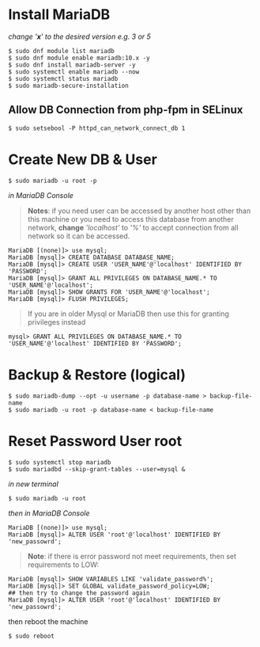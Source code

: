 # Install MariaDB
_change '__x__' to the desired version e.g. 3 or 5_
```
$ sudo dnf module list mariadb
$ sudo dnf module enable mariadb:10.x -y
$ sudo dnf install mariadb-server -y
$ sudo systemctl enable mariadb --now
$ sudo systemctl status mariadb
$ sudo mariadb-secure-installation
```
## Allow DB Connection from php-fpm in SELinux
```
$ sudo setsebool -P httpd_can_network_connect_db 1
```
# Create New DB & User
```
$ sudo mariadb -u root -p
```
_in MariaDB Console_
> **Notes**: if you need user can be accessed by another host other than this machine or you need to access this database from another network, **change** _'localhost'_ to _'%'_ to accept connection from all network so it can be accessed.
```
MariaDB [(none)]> use mysql;
MariaDB [mysql]> CREATE DATABASE DATABASE_NAME;
MariaDB [mysql]> CREATE USER 'USER_NAME'@'localhost' IDENTIFIED BY 'PASSWORD';
MariaDB [mysql]> GRANT ALL PRIVILEGES ON DATABASE_NAME.* TO 'USER_NAME'@'localhost';
MariaDB [mysql]> SHOW GRANTS FOR 'USER_NAME'@'localhost';
MariaDB [mysql]> FLUSH PRIVILEGES;
```
> If you are in older Mysql or MariaDB then use this for granting privileges instead    
```
mysql> GRANT ALL PRIVILEGES ON DATABASE_NAME.* TO 'USER_NAME'@'localhost' IDENTIFIED BY 'PASSWORD';
```
# Backup & Restore (logical)
```
$ sudo mariadb-dump --opt -u username -p database-name > backup-file-name
$ sudo mariadb -u root -p database-name < backup-file-name
```
# Reset Password User **root**
```
$ sudo systemctl stop mariadb
$ sudo mariadbd --skip-grant-tables --user=mysql &
```
_in new terminal_
```
$ sudo mariadb -u root
```
_then in MariaDB Console_
```
MariaDB [(none)]> use mysql;
MariaDB [mysql]> ALTER USER 'root'@'localhost' IDENTIFIED BY 'new_passowrd';
```
> **Note**: if there is error password not meet requirements, then set requirements to LOW:
```
MariaDB [mysql]> SHOW VARIABLES LIKE 'validate_password%';
MariaDB [mysql]> SET GLOBAL validate_password_policy=LOW;
## then try to change the password again
MariaDB [mysql]> ALTER USER 'root'@'localhost' IDENTIFIED BY 'new_passowrd';
```
then reboot the machine
```
$ sudo reboot
```